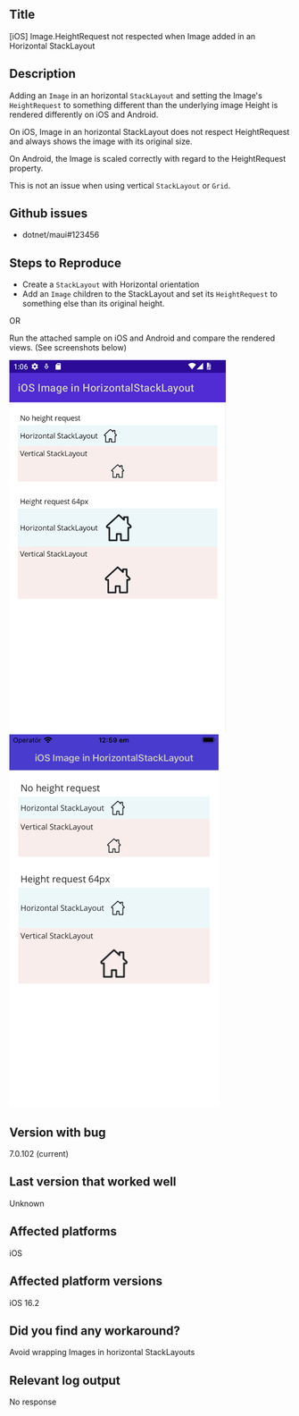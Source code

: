## Title

[iOS] Image.HeightRequest not respected when Image added in an Horizontal StackLayout

## Description

Adding an `Image` in an horizontal `StackLayout` and setting the Image's `HeightRequest` to
something different than the underlying image Height is rendered differently on iOS and Android. 

On iOS, Image in an horizontal StackLayout does not respect HeightRequest and always shows
the image with its original size.

On Android, the Image is scaled correctly with regard to the HeightRequest property. 

This is not an issue when using vertical `StackLayout` or `Grid`. 

## Github issues

* dotnet/maui#123456

## Steps to Reproduce

* Create a `StackLayout` with Horizontal orientation
* Add an `Image` children to the StackLayout and set its `HeightRequest` to something else
than its original height. 

OR

Run the attached sample on iOS and Android and compare the rendered views. (See screenshots below)

![Screenshot showing expected result on Android, Image is scaling](./maui-issue4-android.png) ![Screenshot showing unexpected result on iOS, Image is NOT scaling](./maui-issue4-ios.png)

## Version with bug
7.0.102 (current)

## Last version that worked well
Unknown

## Affected platforms
iOS

## Affected platform versions
iOS 16.2

## Did you find any workaround?
Avoid wrapping Images in horizontal StackLayouts

## Relevant log output
No response